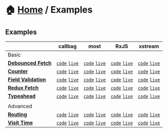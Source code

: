 # 🏠 [Home](../) / Examples

## Examples

<!-- prettier-ignore-start -->
| | callbag | most | RxJS | xstream |
| --- | --- | --- | --- | --- |
| Basic |
| **[Debounced Fetch](./debounced-fetch/README.md)** | [`code`](https://git.io/fAZPF) [`live`](https://codesandbox.io/s/github/fanduel-oss/refract/tree/master/examples/debounced-fetch/callbag) | [`code`](https://git.io/fAZX8) [`live`](https://codesandbox.io/s/github/fanduel-oss/refract/tree/master/examples/debounced-fetch/most) | [`code`](https://git.io/fAZX9) [`live`](https://codesandbox.io/s/github/fanduel-oss/refract/tree/master/examples/debounced-fetch/rxjs) | [`code`](https://git.io/fAZXH) [`live`](https://codesandbox.io/s/github/fanduel-oss/refract/tree/master/examples/debounced-fetch/xstream) |
| **[Counter](./counter/README.md)** | [`code`](https://git.io/fAZ1q) [`live`](https://codesandbox.io/s/github/fanduel-oss/refract/tree/master/examples/counter/callbag) | [`code`](https://git.io/fAZ1m) [`live`](https://codesandbox.io/s/github/fanduel-oss/refract/tree/master/examples/counter/most) | [`code`](https://git.io/fAZ1Y) [`live`](https://codesandbox.io/s/github/fanduel-oss/refract/tree/master/examples/counter/rxjs) | [`code`](https://git.io/fAZ1O) [`live`](https://codesandbox.io/s/github/fanduel-oss/refract/tree/master/examples/counter/xstream) |
| **[Field Validation](./field-validation/README.md)** | [`code`](https://git.io/fAZ14) [`live`](https://codesandbox.io/s/github/fanduel-oss/refract/tree/master/examples/field-validation/callbag) | [`code`](https://git.io/fAZ1B) [`live`](https://codesandbox.io/s/github/fanduel-oss/refract/tree/master/examples/field-validation/most) | [`code`](https://git.io/fAZ1R) [`live`](https://codesandbox.io/s/github/fanduel-oss/refract/tree/master/examples/field-validation/rxjs) | [`code`](https://git.io/fAZ10) [`live`](https://codesandbox.io/s/github/fanduel-oss/refract/tree/master/examples/field-validation/xstream) |
| **[Redux Fetch](./redux-fetch/README.md)** | [`code`](https://git.io/fAZ1d) [`live`](https://codesandbox.io/s/github/fanduel-oss/refract/tree/master/examples/redux-fetch/callbag) | [`code`](https://git.io/fAZ1F) [`live`](https://codesandbox.io/s/github/fanduel-oss/refract/tree/master/examples/redux-fetch/most) | [`code`](https://git.io/fAZ1b) [`live`](https://codesandbox.io/s/github/fanduel-oss/refract/tree/master/examples/redux-fetch/rxjs) | [`code`](https://git.io/fAZ1A) [`live`](https://codesandbox.io/s/github/fanduel-oss/refract/tree/master/examples/redux-fetch/xstream) |
| **[Typeahead](./typeahead/README.md)** | [`code`](https://git.io/fAZ1E) [`live`](https://codesandbox.io/s/github/fanduel-oss/refract/tree/master/examples/typeahead/callbag) | [`code`](https://git.io/fAZ1W) [`live`](https://codesandbox.io/s/github/fanduel-oss/refract/tree/master/examples/typeahead/most) | [`code`](https://git.io/fAZ1n) [`live`](https://codesandbox.io/s/github/fanduel-oss/refract/tree/master/examples/typeahead/rxjs) | [`code`](https://git.io/fAZ1G) [`live`](https://codesandbox.io/s/github/fanduel-oss/refract/tree/master/examples/typeahead/xstream) |
| |
| Advanced |
| **[Routing](./routing/README.md)** | [`code`](https://git.io/fAZ1Q) [`live`](https://codesandbox.io/s/github/fanduel-oss/refract/tree/master/examples/routing/callbag) | [`code`](https://git.io/fAZ1y) [`live`](https://codesandbox.io/s/github/fanduel-oss/refract/tree/master/examples/routing/most) | [`code`](https://git.io/fAZ1P) [`live`](https://codesandbox.io/s/github/fanduel-oss/refract/tree/master/examples/routing/rxjs) | [`code`](https://git.io/fAZ1K) [`live`](https://codesandbox.io/s/github/fanduel-oss/refract/tree/master/examples/routing/xstream) |
| **[Visit Time](./visit-time/README.md)** | [`code`](https://git.io/fAZXb) [`live`](https://codesandbox.io/s/github/fanduel-oss/refract/tree/master/examples/visit-time/callbag) | [`code`](https://git.io/fAZ1e) [`live`](https://codesandbox.io/s/github/fanduel-oss/refract/tree/master/examples/visit-time/most) | [`code`](https://git.io/fAZ1U) [`live`](https://codesandbox.io/s/github/fanduel-oss/refract/tree/master/examples/visit-time/rxjs) | [`code`](https://git.io/fAZ1I) [`live`](https://codesandbox.io/s/github/fanduel-oss/refract/tree/master/examples/visit-time/xstream) |
<!-- prettier-ignore-end -->
